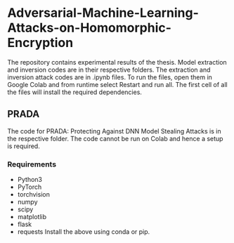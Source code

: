 # Adversarial-Machine-Learning-Attacks-on-Homomorphic-Encryption #
The repository contains experimental results of the thesis. Model extraction and inversion codes are in their respective folders.
The extraction and inversion attack codes are in .ipynb files. To run the files, open them in Google Colab and from runtime select Restart and run all. The first cell of all the files will install the required dependencies.
## PRADA ##
The code for PRADA: Protecting Against DNN Model Stealing Attacks is in the respective folder. The code cannot be run on Colab and hence a setup is required.
### Requirements ###
* Python3
* PyTorch
* torchvision
* numpy
* scipy
* matplotlib
* flask
* requests
Install the above using conda or pip.
